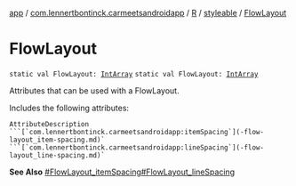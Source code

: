 [app](../../../index.md) / [com.lennertbontinck.carmeetsandroidapp](../../index.md) / [R](../index.md) / [styleable](index.md) / [FlowLayout](./-flow-layout.md)

# FlowLayout

`static val FlowLayout: `[`IntArray`](https://kotlinlang.org/api/latest/jvm/stdlib/kotlin/-int-array/index.html)
`static val FlowLayout: `[`IntArray`](https://kotlinlang.org/api/latest/jvm/stdlib/kotlin/-int-array/index.html)

Attributes that can be used with a FlowLayout.

Includes the following attributes:

    AttributeDescription ```[`com.lennertbontinck.carmeetsandroidapp:itemSpacing`](-flow-layout_item-spacing.md)` ```[`com.lennertbontinck.carmeetsandroidapp:lineSpacing`](-flow-layout_line-spacing.md)`

**See Also**
[#FlowLayout_itemSpacing](-flow-layout_item-spacing.md)[#FlowLayout_lineSpacing](-flow-layout_line-spacing.md)


